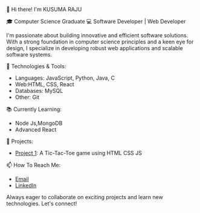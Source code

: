 

👋 Hi there! I'm KUSUMA RAJU

🎓 Computer Science Graduate
💻 Software Developer | Web Developer

I'm passionate about building innovative and efficient software solutions. With a strong foundation in computer science principles and a keen eye for design, I specialize in developing robust web applications and scalable software systems.

🔧 Technologies & Tools:
- Languages: JavaScript, Python, Java, C
- Web:HTML, CSS, React
- Databases: MySQL
- Other: Git

📚 Currently Learning:
- Node Js,MongoDB
- Advanced React 

🌟 Projects:
- [Project 1](https://github.com/Kusuma1806/Tic-Tac-Toe-game.git): A Tic-Tac-Toe game using HTML CSS JS 


📫 How To Reach Me:
- [Email](mailto:kusumaraju1806@gmail.com)
- [LinkedIn](https://www.linkedin.com/in/raju-kusuma-995a10287)


Always eager to collaborate on exciting projects and learn new technologies. Let's connect!
<!---
Kusuma1806/Kusuma1806 is a ✨ special ✨ repository because its `README.md` (this file) appears on your GitHub profile.
You can click the Preview link to take a look at your changes.
--->
